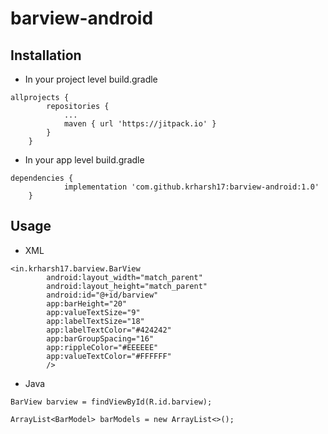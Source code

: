 # barview-android

## Installation

- In your project level build.gradle
```
allprojects {
		repositories {
			...
			maven { url 'https://jitpack.io' }
		}
	}
```

- In your app level build.gradle
```
dependencies {
	        implementation 'com.github.krharsh17:barview-android:1.0'
	}
```

## Usage

- XML
```
<in.krharsh17.barview.BarView
        android:layout_width="match_parent"
        android:layout_height="match_parent"
        android:id="@+id/barview"
        app:barHeight="20"
        app:valueTextSize="9"
        app:labelTextSize="18"
        app:labelTextColor="#424242"
        app:barGroupSpacing="16"
        app:rippleColor="#EEEEEE"
        app:valueTextColor="#FFFFFF"
        />
```

- Java
```
BarView barview = findViewById(R.id.barview);

ArrayList<BarModel> barModels = new ArrayList<>();

barModels.add(new BarModel(
    "label_text",
    "value_text",
    "color_hex",
    fill_ratio_float
    )
);

barview.setData(barModels);
```
